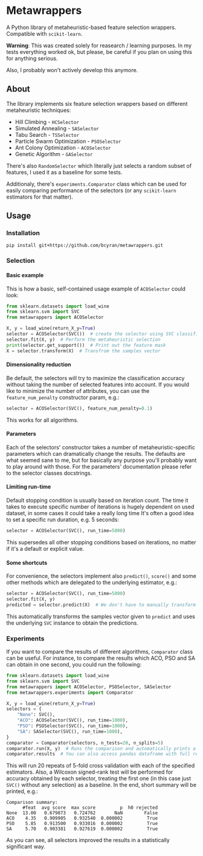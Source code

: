 # Metawrappers
A Python library of metaheuristic-based feature selection wrappers. Compatible with `scikit-learn`.

**Warning**: This was created solely for reasearch / learning purposes.
In my tests everything worked ok, but please, be careful if you plan on using this for anything serious.

Also, I probably won't actively develop this anymore.

## About
The library implements six feature selection wrappers based on different metaheuristic techniques:
- Hill Climbing - `HCSelector`
- Simulated Annealing - `SASelector`
- Tabu Search - `TSSelector`
- Particle Swarm Optimization - `PSOSelector`
- Ant Colony Optimization - `ACOSelector`
- Genetic Algorithm - `GASelector`

There's also `RandomSelector` which literally just selects a random subset of features, I used it as a baseline for some tests.

Additionaly, there's `experiments.Comparator` class which can be used for easily comparing performance of the selectors (or any `scikit-learn` estimators for that matter).

## Usage

### Installation
```shell
pip install git+https://github.com/bcyran/metawrappers.git
```

### Selection

#### Basic example
This is how a basic, self-contained usage example of `ACOSelector` could look:
```python
from sklearn.datasets import load_wine
from sklearn.svm import SVC
from metawrappers import ACOSelector

X, y = load_wine(return_X_y=True)
selector = ACOSelector(SVC())  # create the selector using SVC classifier
selector.fit(X, y)  # Perform the metaheuristic selection
print(selector.get_support())  # Print out the feature mask
X = selector.transform(X)  # Transfrom the samples vector
```

#### Dimensionality reduction
Be default, the selectors will try to maximize the classification accuracy without taking the number of selected features into account.
If you would like to minimize the number of attributes, you can use the `feature_num_penalty` constructor param, e.g.:
```python
selector = ACOSelector(SVC(), feature_num_penalty=0.1)
```
This works for all algorithms.

#### Parameters
Each of the selectors' constructor takes a number of metaheuristic-specific parameters which can dramatically change the results.
The defaults are what seemed sane to me, but for basically any purpose you'll probably want to play around with those.
For the parameters' documentation please refer to the selector classes docstrings.

#### Limiting run-time
Default stopping condition is usually based on iteration count.
The time it takes to execute specific number of iterations is hugely dependent on used dataset, in some cases it could take a really long time
It's often a good idea to set a specific run duration, e.g. 5 seconds:
```python
selector = ACOSelector(SVC(), run_time=5000)
```
This supersedes all other stopping conditions based on iterations, no matter if it's a default or explicit value.

#### Some shortcuts
For convenience, the selectors implement also `predict()`, `score()` and some other methods which are delegated to the underlying estimator, e.g.:
```python
selector = ACOSelector(SVC(), run_time=5000)
selector.fit(X, y)
predicted = selector.predict(X)  # We don't have to manually transform or call the classifier
```
This automatically transforms the samples vector given to `predict` and uses the underlying `SVC` instance to obtain the predictions.

### Experiments
If you want to compare the results of different algorithms, `Comparator` class can be useful.
For instance, to compare the results which ACO, PSO and SA can obtain in one second, you could run the following:
```python
from sklearn.datasets import load_wine
from sklearn.svm import SVC
from metawrappers import ACOSelector, PSOSelector, SASelector
from metawrappers.experiments import Comparator

X, y = load_wine(return_X_y=True)
selectors = {
    "None": SVC(),
    "ACO": ACOSelector(SVC(), run_time=1000),
    "PSO": PSOSelector(SVC(), run_time=1000),
    "SA": SASelector(SVC(), run_time=1000),
}
comparator = Comparator(selectors, n_tests=20, n_splits=5)
comparator.run(X, y)  # Runs the comparison and automatically prints a summary
comparator.results  # You can also access pandas dataframe with full results
```
This will run 20 repeats of 5-fold cross validation with each of the specified estimators.
Also, a Wilcoxon signed-rank test will be performed for accuracy obtained by each selector, treating the first one (in this case just `SVC()` without any selection) as a baseline.
In the end, short summary will be printed, e.g.:
```
Comparison summary:
      #feat  avg score  max score         p  h0 rejected
None  13.00   0.679873   0.724762       NaN        False
ACO    4.35   0.909905   0.932540  0.000002         True
PSO    5.85   0.913500   0.933016  0.000002         True
SA     5.70   0.903381   0.927619  0.000002         True
```
As you can see, all selectors improved the results in a statistically significant way.

